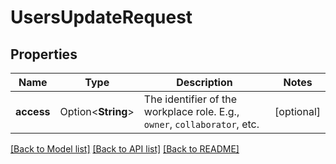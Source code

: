 # UsersUpdateRequest

## Properties

Name | Type | Description | Notes
------------ | ------------- | ------------- | -------------
**access** | Option<**String**> | The identifier of the workplace role. E.g., `owner`, `collaborator`, etc. | [optional]

[[Back to Model list]](../README.md#documentation-for-models) [[Back to API list]](../README.md#documentation-for-api-endpoints) [[Back to README]](../README.md)


